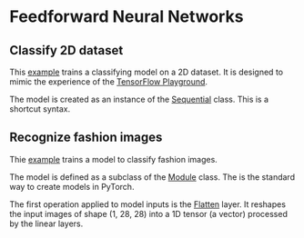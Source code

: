 # Feedforward Neural Networks

## Classify 2D dataset

This [example](test_feedforward_neural_network_2d_data.py) trains a classifying model on a 2D dataset. It is designed to mimic the experience of the [TensorFlow Playground](https://playground.tensorflow.org/#activation=tanh&batchSize=10&dataset=circle&regDataset=reg-plane&learningRate=0.03&regularizationRate=0&noise=0&networkShape=2,2&seed=0.17539&showTestData=false&discretize=false&percTrainData=50&x=true&y=true&xTimesY=false&xSquared=false&ySquared=false&cosX=false&sinX=false&cosY=false&sinY=false&collectStats=false&problem=classification&initZero=false&hideText=false).

The model is created as an instance of the [Sequential](https://pytorch.org/docs/stable/generated/torch.nn.Sequential.html) class. This is a shortcut syntax.

## Recognize fashion images

Thie [example](test_feedforward_neural_network_fashion_images.py) trains a model to classify fashion images.

The model is defined as a subclass of the [Module](https://pytorch.org/docs/stable/generated/torch.nn.Module.html#torch.nn.Module) class. The is the standard way to create models in PyTorch.

The first operation applied to model inputs is the [Flatten](https://pytorch.org/docs/stable/generated/torch.nn.Flatten.html) layer. It reshapes the input images of shape (1, 28, 28) into a 1D tensor (a vector) processed by the linear layers.
